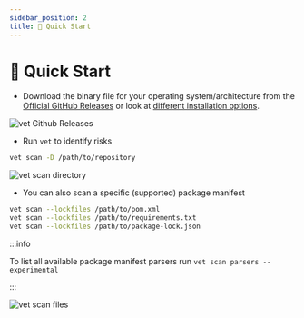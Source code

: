 ```yaml
---
sidebar_position: 2
title: 🚀 Quick Start
---
```


# 🚀 Quick Start

- Download the binary file for your operating system/architecture from the [Official GitHub Releases](https://github.com/safedep/vet/releases) or look at [different installation options](installation.mdx).

![vet Github Releases](/img/vet/vet-github-releases.png)

- Run `vet` to identify risks

```bash
vet scan -D /path/to/repository
```

![vet scan directory](/img/vet/vet-scan-directory.png)

- You can also scan a specific (supported) package manifest

```bash
vet scan --lockfiles /path/to/pom.xml
vet scan --lockfiles /path/to/requirements.txt
vet scan --lockfiles /path/to/package-lock.json
```

:::info

To list all available package manifest parsers run
`vet scan parsers --experimental`

:::

![vet scan files](/img/vet/vet-scan-files.png)
